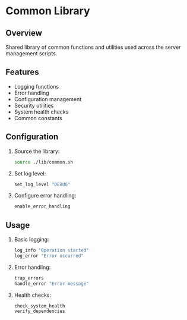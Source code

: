 # Common Library

## Overview
Shared library of common functions and utilities used across the server management scripts.

## Features
- Logging functions
- Error handling
- Configuration management
- Security utilities
- System health checks
- Common constants

## Configuration
1. Source the library:
   ```bash
   source ./lib/common.sh
   ```

2. Set log level:
   ```bash
   set_log_level "DEBUG"
   ```

3. Configure error handling:
   ```bash
   enable_error_handling
   ```

## Usage
1. Basic logging:
   ```bash
   log_info "Operation started"
   log_error "Error occurred"
   ```

2. Error handling:
   ```bash
   trap_errors
   handle_error "Error message"
   ```

3. Health checks:
   ```bash
   check_system_health
   verify_dependencies
   ```
